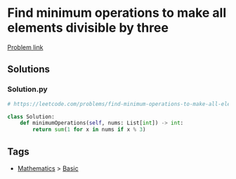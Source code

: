 # Find minimum operations to make all elements divisible by three

[Problem link](https://leetcode.com/problems/find-minimum-operations-to-make-all-elements-divisible-by-three/)

## Solutions


### Solution.py
```py
# https://leetcode.com/problems/find-minimum-operations-to-make-all-elements-divisible-by-three/

class Solution:
    def minimumOperations(self, nums: List[int]) -> int:
        return sum(1 for x in nums if x % 3)
```
## Tags

* [Mathematics](/README.md#Mathematics) > [Basic](/README.md#Mathematics-Basic)
